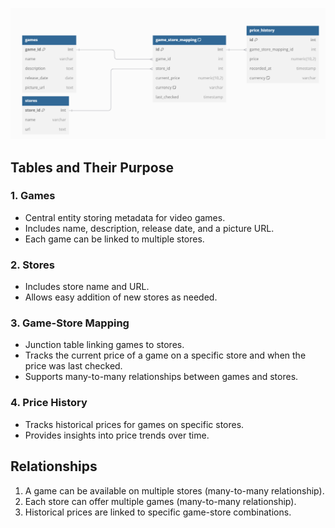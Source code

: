 ![alt text](image.png)


## Tables and Their Purpose

### 1. **Games**
- Central entity storing metadata for video games.
- Includes name, description, release date, and a picture URL.
- Each game can be linked to multiple stores.

### 2. **Stores**
- Includes store name and URL.
- Allows easy addition of new stores as needed.

### 3. **Game-Store Mapping**
- Junction table linking games to stores.
- Tracks the current price of a game on a specific store and when the price was last checked.
- Supports many-to-many relationships between games and stores.

### 4. **Price History**
- Tracks historical prices for games on specific stores.
- Provides insights into price trends over time.

## Relationships
1. A game can be available on multiple stores (many-to-many relationship).
2. Each store can offer multiple games (many-to-many relationship).
3. Historical prices are linked to specific game-store combinations.